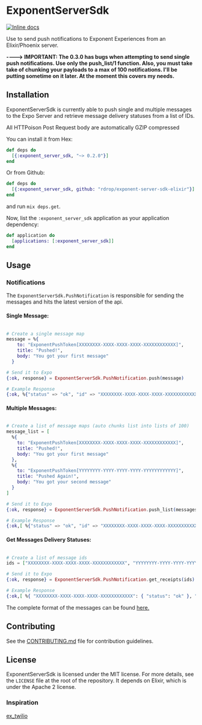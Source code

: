 ExponentServerSdk
========
<!-- [![Hex.pm](https://img.shields.io/hexpm/v/exponent_server_sdk.svg)](https://hex.pm/packages/exponent_server_sdk) -->
<!-- [![Build Status](https://travis-ci.org/rdrop/exponent-server-sdk-elixir.svg?branch=master)](https://travis-ci.org/rdrop/exponent-server-sdk-elixir) -->
[![Inline docs](https://inch-ci.org/github/rdrop/exponent-server-sdk-elixir.svg?branch=master)](https://inch-ci.org/github/rdrop/exponent-server-sdk-elixir)

Use to send push notifications to Exponent Experiences from an Elixir/Phoenix server.

**----> IMPORTANT: The 0.3.0 has bugs when attempting to send single push notifications. Use only the push_list/1 function.
Also, you must take take of chunking your payloads to a max of 100 notifications. I'll be putting sometime on it later. At the moment this covers my needs.**

## Installation

ExponentServerSdk is currently able to push single and multiple messages to the Expo Server and retrieve message delivery statuses from a list of IDs.

All HTTPoison Post Request body are automatically GZIP compressed

You can install it from Hex:

```elixir
def deps do
  [{:exponent_server_sdk, "~> 0.2.0"}]
end
```

Or from Github:

```elixir
def deps do
  [{:exponent_server_sdk, github: "rdrop/exponent-server-sdk-elixir"}]
end
```

and run `mix deps.get`.

Now, list the `:exponent_server_sdk` application as your application dependency:

```elixir
def application do
  [applications: [:exponent_server_sdk]]
end
```

## Usage

### Notifications

The `ExponentServerSdk.PushNotification` is responsible for sending the messages and hits the latest version of the api.

#### Single Message:

```elixir

# Create a single message map
message = %{
    to: "ExponentPushToken[XXXXXXXX-XXXX-XXXX-XXXX-XXXXXXXXXXXX]",
    title: "Pushed!",
    body: "You got your first message"
  }

# Send it to Expo
{:ok, response} = ExponentServerSdk.PushNotification.push(message)

# Example Response
{:ok, %{"status" => "ok", "id" => "XXXXXXXX-XXXX-XXXX-XXXX-XXXXXXXXXXXX"}}
```

#### Multiple Messages:
```elixir

# Create a list of message maps (auto chunks list into lists of 100)
message_list = [
  %{
    to: "ExponentPushToken[XXXXXXXX-XXXX-XXXX-XXXX-XXXXXXXXXXXX]",
    title: "Pushed!",
    body: "You got your first message"
  },
  %{
    to: "ExponentPushToken[YYYYYYYY-YYYY-YYYY-YYYY-YYYYYYYYYYYY]",
    title: "Pushed Again!",
    body: "You got your second message"
  }
]

# Send it to Expo
{:ok, response} = ExponentServerSdk.PushNotification.push_list(messages)

# Example Response
{:ok,[ %{"status" => "ok", "id" => "XXXXXXXX-XXXX-XXXX-XXXX-XXXXXXXXXXXX"}, %{"status" => "ok", "id" => "YYYYYYYY-YYYY-YYYY-YYYY-YYYYYYYYYYYY"} ]}
```

#### Get Messages Delivery Statuses:
```elixir

# Create a list of message ids
ids = ["XXXXXXXX-XXXX-XXXX-XXXX-XXXXXXXXXXXX", "YYYYYYYY-YYYY-YYYY-YYYY-YYYYYYYYYYYY"]

# Send it to Expo
{:ok, response} = ExponentServerSdk.PushNotification.get_receipts(ids)

# Example Response
{:ok,[ %{ "XXXXXXXX-XXXX-XXXX-XXXX-XXXXXXXXXXXX": { "status": "ok" }, "YYYYYYYY-YYYY-YYYY-YYYY-YYYYYYYYYYYY": { "status": "ok" } } ]}
```

The complete format of the messages can be found [here.](https://docs.expo.io/versions/latest/guides/push-notifications#message-format)

## Contributing

See the [CONTRIBUTING.md](CONTRIBUTING.md) file for contribution guidelines.

## License
ExponentServerSdk is licensed under the MIT license. For more details, see the `LICENSE`
file at the root of the repository. It depends on Elixir, which is under the
Apache 2 license.

### Inspiration
[ex_twilio](https://github.com/danielberkompas/ex_twilio)

[hex]: http://hex.pm
